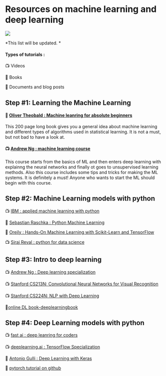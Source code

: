 # Resources on machine learning and deep learning 

![](https://cdn-images-1.medium.com/max/1200/1*UHiU9a6rxLOovcMyx4fVaA.png)

*This list will be updated. *

#### Types of tutorials :

:tv: Videos

:orange_book: Books

:page_facing_up: Documents and blog posts

## Step #1: Learning the Machine Learning

#### :orange_book: [Oliver Theobald : Machine leanring for absolute beginners](https://www.amazon.com/Machine-Learning-Absolute-Beginners-Introduction-ebook/dp/B06VXKBLNG)

This 200 page long book gives you a general idea about machine learning and different types of algorithms used in statistical learning. It is not a must, but not bad to have a look at.

#### :tv: [Andrew Ng : machine learning course](https://www.coursera.org/learn/machine-learning)
This course starts from the basics of ML and then enters deep learning with explainng the neural networks and finally ot goes to unsupervised learning methods. Also this course includes some tips and tricks for making the ML systems. It is definitely a must! Anyone who wants to start the ML should begin with this course.

## Step #2: Machine Learning models with python

:tv: [IBM : applied machine learning with python](https://www.coursera.org/learn/machine-learning)

:orange_book: [Sebastian Raschka : Python Machine Learning](https://www.amazon.com/Python-Machine-Learning-Sebastian-Raschka/dp/1783555130)

:orange_book: [Oreily : Hands-On Machine Learning with Scikit-Learn and TensorFlow](https://www.amazon.com/Hands-Machine-Learning-Scikit-Learn-TensorFlow/dp/1491962291)

:tv: [Siraj Reval : python for data science](https://www.youtube.com/watch?v=T5pRlIbr6gg&list=PL2-dafEMk2A6QKz1mrk1uIGfHkC1zZ6UU)


## Step #3: Intro to deep learning

:tv: [Andrew Ng : Deep learning specialization](https://www.coursera.org/specializations/deep-learning)

:tv: [Stanford CS213N: Convolutional Neural Networks for Visual Recognition](https://www.youtube.com/watch?v=vT1JzLTH4G4&list=PL3FW7Lu3i5JvHM8ljYj-zLfQRF3EO8sYv)

:tv: [Stanford CS224N: NLP with Deep Learning ](https://www.youtube.com/watch?v=8rXD5-xhemo)

:orange_book:[online DL book-deeplearningbook](http://www.deeplearningbook.org/)

## Step #4: Deep Learning models with python

:tv: [fast ai : deep leanring for coders](https://course.fast.ai/)

:tv: [deeplearning.ai : TensorFlow Specialization](https://www.coursera.org/collections/tensorflow-deeplearning-ai)

:orange_book: [Antonio Gulli : Deep Learning with Keras](https://www.amazon.com/Deep-Learning-Keras-Implementing-learning/dp/1787128423)

:page_facing_up: [pytorch tutorial on github](https://github.com/yunjey/pytorch-tutorial)


